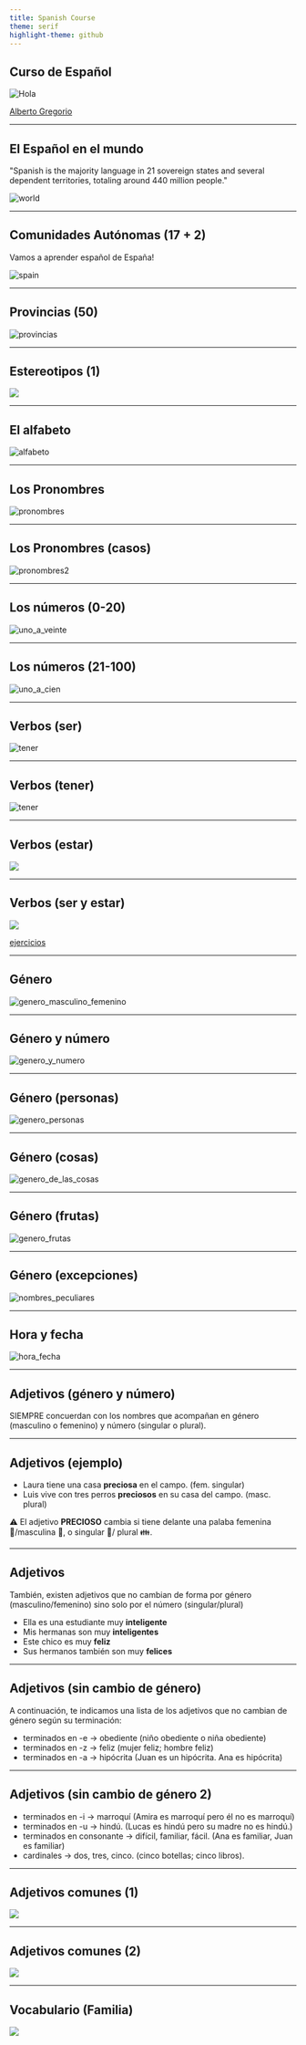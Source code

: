 ```yaml
---
title: Spanish Course
theme: serif
highlight-theme: github
---
```


## Curso de Español

![Hola](images/spanish.png)

[Alberto Gregorio](https://albertogregorio.com)

---

## El Español en el mundo

"Spanish is the majority language in 21 sovereign states and several dependent territories, totaling around 440 million people."

![world](images/spanish_in_world.bmp)

----

## Comunidades Autónomas (17 + 2)

Vamos a aprender español de España!

![spain](images/spain.bmp)

----

## Provincias (50)

![provincias](images/provincias.bmp)

----

## Estereotipos (1)

![](images/estereotipos-emoticonos.jpg)

---

## El alfabeto

![alfabeto](images/alfabeto.bmp)

---

## Los Pronombres

![pronombres](images/pronombres.bmp)

----

## Los Pronombres (casos)

![pronombres2](images/pronombres2.bmp)

---

## Los números (0-20)

![uno_a_veinte](images/uno_a_veinte.bmp)

----

## Los números (21-100)

![uno_a_cien](images/uno_a_cien.bmp)

---

## Verbos (ser)

![tener](images/verbo_ser.jpg)

----

## Verbos (tener)

![tener](images/verbo_tener.bmp)

----

## Verbos (estar)

![](images/verbo_estar.jpg)

----

## Verbos (ser y estar)

![](images/ser_estar.png) 

[ejercicios](https://aprenderespanol.org/verbos/ser-estar.html)

---

## Género

![genero_masculino_femenino](images/genero_masculino_femenino.bmp)

----

## Género y número

![genero_y_numero](images/genero_y_numero.bmp)

----


## Género (personas)

![genero_personas](images/genero_personas.bmp)

----

## Género (cosas)

![genero_de_las_cosas](images/genero_de_las_cosas.bmp)

----

## Género (frutas)

![genero_frutas](images/genero_frutas.bmp)

----

## Género (excepciones)

![nombres_peculiares](images/nombres_peculiares.jpg)

---

## Hora y fecha

![hora_fecha](images/hora_fecha.jpg)

---

## Adjetivos (género y número)

SIEMPRE concuerdan con los nombres que acompañan en género (masculino o femenino) y número (singular o plural).

----

## Adjetivos (ejemplo)

* Laura tiene una casa **preciosa** en el campo. (fem. singular)
* Luis vive con tres perros **preciosos** en su casa del campo. (masc. plural)

⚠ El adjetivo **PRECIOSO** cambia si tiene delante una palaba femenina 👧/masculina 👦, o singular 👦/ plural 👪.

----

## Adjetivos

También, existen adjetivos que no cambian de forma por género (masculino/femenino) sino solo por el número (singular/plural)

* Ella es una estudiante muy **inteligente**
* Mis hermanas son muy **inteligentes**
* Este chico es muy **feliz**
* Sus hermanos también son muy **felices**

----

## Adjetivos (sin cambio de género)

A continuación, te indicamos una lista de los adjetivos que no cambian de género según su terminación:

* terminados en -e → obediente (niño obediente o niña obediente)
* terminados en -z → feliz (mujer feliz; hombre feliz)
* terminados en -a → hipócrita (Juan es un hipócrita. Ana es hipócrita)

----

## Adjetivos (sin cambio de género 2)

* terminados en -i → marroquí (Amira es marroquí pero él no es marroquí)
* terminados en -u → hindú. (Lucas es hindú pero su madre no es hindú.)
* terminados en consonante → difícil, familiar, fácil. (Ana es familiar, Juan es familiar)
* cardinales → dos, tres, cinco. (cinco botellas; cinco libros).

----

## Adjetivos comunes (1)

![](images/50-adjetivos-más-usados_1.jpg)

----

## Adjetivos comunes (2)

![](images/50-adjetivos-más-usados_2.jpg)

---

## Vocabulario (Familia)

![](images/familia.jpg)
